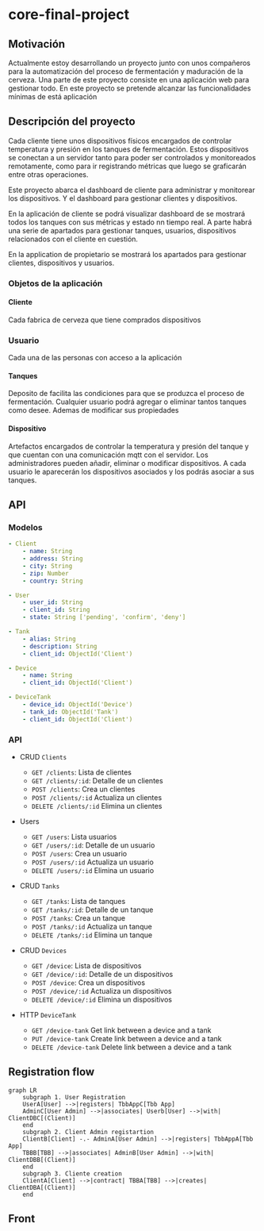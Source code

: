 # core-final-project

## Motivación

Actualmente estoy desarrollando un proyecto junto con unos compañeros para la automatización del 
proceso de fermentación y maduración de la cerveza. Una parte de este proyecto consiste en una 
aplicación web para gestionar todo. En este proyecto se pretende alcanzar las funcionalidades 
mínimas de está aplicación

## Descripción del proyecto

Cada cliente tiene unos dispositivos físicos encargados de controlar temperatura y presión en los 
tanques de fermentación. Estos dispositivos se conectan a un servidor tanto para poder ser controlados 
y monitoreados remotamente, como para ir registrando métricas que luego se graficarán entre otras operaciones.

Este proyecto abarca el dashboard de cliente para administrar y monitorear los dispositivos. 
Y el dashboard para gestionar clientes y dispositivos.

En la aplicación de cliente se podrá visualizar dashboard de se mostrará todos los tanques con sus métricas 
y estado nn tiempo real. A parte habrá una serie de apartados para gestionar tanques, usuarios, dispositivos
relacionados con el cliente en cuestión.

En la application de propietario se mostrará los apartados para gestionar clientes, dispositivos y usuarios.

### Objetos de la aplicación

#### **Cliente**

Cada fabrica de cerveza que tiene comprados dispositivos

### **Usuario**

Cada una de las personas con acceso a la aplicación

#### **Tanques**

Deposito de facilita las condiciones para que se produzca el proceso de fermentación. Cualquier usuario podrá agregar o eliminar tantos tanques como desee. Ademas de modificar sus propiedades

#### **Dispositivo**

Artefactos encargados de controlar la temperatura y presión del tanque y que cuentan con una comunicación mqtt con el servidor. Los administradores pueden añadir, eliminar o modificar dispositivos. A cada usuario le aparecerán los dispositivos asociados y los podrás asociar a sus tanques.

## API

### Modelos

```yaml
- Client
    - name: String
    - address: String
    - city: String
    - zip: Number
    - country: String

- User
    - user_id: String
    - client_id: String
    - state: String ['pending', 'confirm', 'deny']

- Tank
    - alias: String
    - description: String
    - client_id: ObjectId('Client')

- Device
    - name: String
    - client_id: ObjectId('Client')

- DeviceTank
    - device_id: ObjectId('Device')
    - tank_id: ObjectId('Tank')
    - client_id: ObjectId('Client')

```

### API

- CRUD `Clients`

  - `GET /clients`: Lista de clientes
  - `GET /clients/:id`: Detalle de un clientes
  - `POST /clients`: Crea un clientes
  - `POST /clients/:id` Actualiza un clientes
  - `DELETE /clients/:id` Elimina un clientes

- Users
  - `GET /users`: Lista usuarios
  - `GET /users/:id`: Detalle de un usuario
  - `POST /users`: Crea un usuario
  - `POST /users/:id` Actualiza un usuario
  - `DELETE /users/:id` Elimina un usuario
- CRUD `Tanks`

  - `GET /tanks`: Lista de tanques
  - `GET /tanks/:id`: Detalle de un tanque
  - `POST /tanks`: Crea un tanque
  - `POST /tanks/:id` Actualiza un tanque
  - `DELETE /tanks/:id` Elimina un tanque

- CRUD `Devices`

  - `GET /device`: Lista de dispositivos
  - `GET /device/:id`: Detalle de un dispositivos
  - `POST /device`: Crea un dispositivos
  - `POST /device/:id` Actualiza un dispositivos
  - `DELETE /device/:id` Elimina un dispositivos

- HTTP `DeviceTank`
  - `GET /device-tank` Get link between a device and a tank
  - `PUT /device-tank` Create link between a device and a tank
  - `DELETE /device-tank` Delete link between a device and a tank

## Registration flow

```mermaid
graph LR
    subgraph 1. User Registration
    UserA[User] -->|registers| TbbAppC[Tbb App]
    AdminC[User Admin] -->|associates| Userb[User] -->|with| ClientDBC[(Client)]
    end
    subgraph 2. Client Admin registartion
    ClientB[Client] -.- AdminA[User Admin] -->|registers| TbbAppA[Tbb App]
    TBBB[TBB] -->|associates| AdminB[User Admin] -->|with| ClientDBB[(Client)]
    end
    subgraph 3. Cliente creation
    ClientA[Client] -->|contract| TBBA[TBB] -->|creates| ClientDBA[(Client)]
    end
```

## Front
